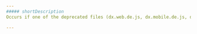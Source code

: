```yaml
---
##### shortDescription
Occurs if one of the deprecated files (dx.web.de.js, dx.mobile.de.js, dx.all.de.js, etc.) is used. Use the dx.messages.xx.js file instead.

---
```

